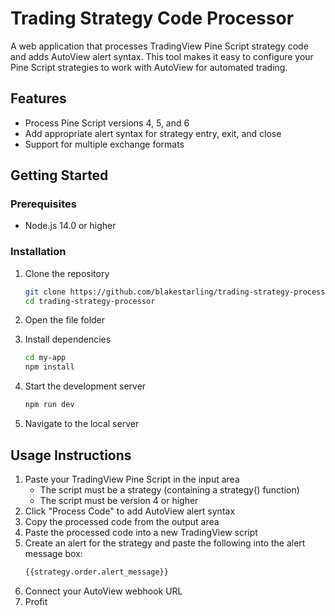 # Trading Strategy Code Processor

A web application that processes TradingView Pine Script strategy code and adds AutoView alert syntax. This tool makes it easy to configure your Pine Script strategies to work with AutoView for automated trading.

## Features

- Process Pine Script versions 4, 5, and 6
- Add appropriate alert syntax for strategy entry, exit, and close
- Support for multiple exchange formats

## Getting Started

### Prerequisites

- Node.js 14.0 or higher

### Installation

1. Clone the repository
   ```bash
   git clone https://github.com/blakestarling/trading-strategy-processor.git
   cd trading-strategy-processor
   ```

2. Open the file folder

3. Install dependencies
   ```bash
   cd my-app
   npm install
   ```

4. Start the development server
   ```bash
   npm run dev
   ```

5. Navigate to the local server

## Usage Instructions

1. Paste your TradingView Pine Script in the input area
   - The script must be a strategy (containing a strategy() function)
   - The script must be version 4 or higher
2. Click "Process Code" to add AutoView alert syntax
3. Copy the processed code from the output area
4. Paste the processed code into a new TradingView script
5. Create an alert for the strategy and paste the following into the alert message box:
   ```bash
   {{strategy.order.alert_message}}
   ```
6. Connect your AutoView webhook URL
7. Profit
